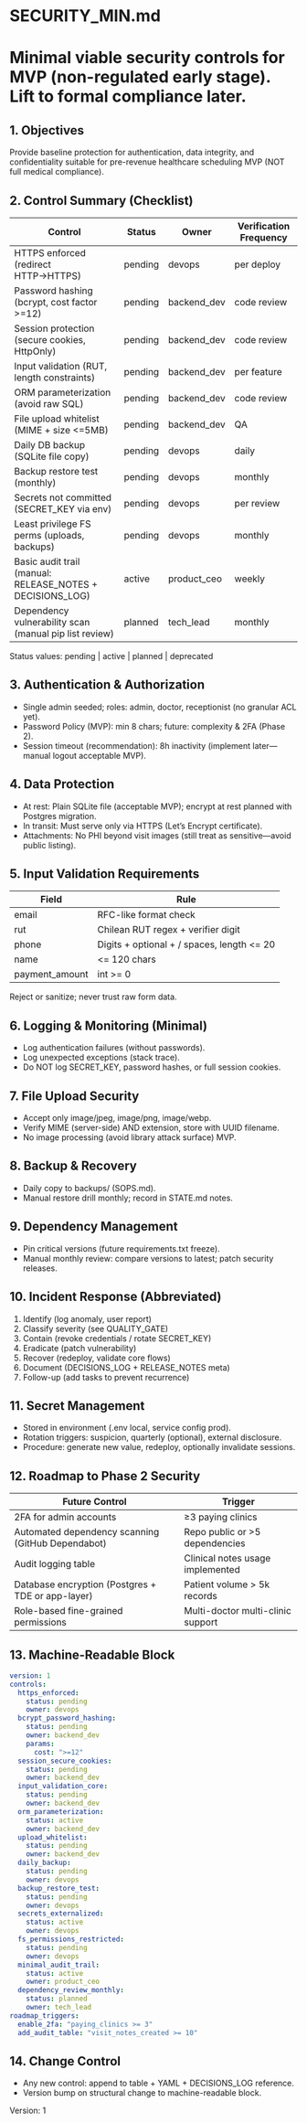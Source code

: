 # SECURITY_MIN.md
# Minimal viable security controls for MVP (non-regulated early stage). Lift to formal compliance later.

## 1. Objectives
Provide baseline protection for authentication, data integrity, and confidentiality suitable for pre-revenue healthcare scheduling MVP (NOT full medical compliance).

## 2. Control Summary (Checklist)

| Control | Status | Owner | Verification Frequency |
|---------|--------|-------|------------------------|
| HTTPS enforced (redirect HTTP→HTTPS) | pending | devops | per deploy |
| Password hashing (bcrypt, cost factor >=12) | pending | backend_dev | code review |
| Session protection (secure cookies, HttpOnly) | pending | backend_dev | code review |
| Input validation (RUT, length constraints) | pending | backend_dev | per feature |
| ORM parameterization (avoid raw SQL) | pending | backend_dev | code review |
| File upload whitelist (MIME + size <=5MB) | pending | backend_dev | QA |
| Daily DB backup (SQLite file copy) | pending | devops | daily |
| Backup restore test (monthly) | pending | devops | monthly |
| Secrets not committed (SECRET_KEY via env) | pending | devops | per review |
| Least privilege FS perms (uploads, backups) | pending | devops | monthly |
| Basic audit trail (manual: RELEASE_NOTES + DECISIONS_LOG) | active | product_ceo | weekly |
| Dependency vulnerability scan (manual pip list review) | planned | tech_lead | monthly |

Status values: pending | active | planned | deprecated

## 3. Authentication & Authorization
- Single admin seeded; roles: admin, doctor, receptionist (no granular ACL yet).
- Password Policy (MVP): min 8 chars; future: complexity & 2FA (Phase 2).
- Session timeout (recommendation): 8h inactivity (implement later—manual logout acceptable MVP).

## 4. Data Protection
- At rest: Plain SQLite file (acceptable MVP); encrypt at rest planned with Postgres migration.
- In transit: Must serve only via HTTPS (Let’s Encrypt certificate).
- Attachments: No PHI beyond visit images (still treat as sensitive—avoid public listing).

## 5. Input Validation Requirements
| Field | Rule |
|-------|------|
| email | RFC-like format check |
| rut | Chilean RUT regex + verifier digit |
| phone | Digits + optional + / spaces, length <= 20 |
| name | <= 120 chars |
| payment_amount | int >= 0 |

Reject or sanitize; never trust raw form data.

## 6. Logging & Monitoring (Minimal)
- Log authentication failures (without passwords).
- Log unexpected exceptions (stack trace).
- Do NOT log SECRET_KEY, password hashes, or full session cookies.

## 7. File Upload Security
- Accept only image/jpeg, image/png, image/webp.
- Verify MIME (server-side) AND extension, store with UUID filename.
- No image processing (avoid library attack surface) MVP.

## 8. Backup & Recovery
- Daily copy to backups/ (SOPS.md).
- Manual restore drill monthly; record in STATE.md notes.

## 9. Dependency Management
- Pin critical versions (future requirements.txt freeze).
- Manual monthly review: compare versions to latest; patch security releases.

## 10. Incident Response (Abbreviated)
1. Identify (log anomaly, user report)
2. Classify severity (see QUALITY_GATE)
3. Contain (revoke credentials / rotate SECRET_KEY)
4. Eradicate (patch vulnerability)
5. Recover (redeploy, validate core flows)
6. Document (DECISIONS_LOG + RELEASE_NOTES meta)
7. Follow-up (add tasks to prevent recurrence)

## 11. Secret Management
- Stored in environment (.env local, service config prod).
- Rotation triggers: suspicion, quarterly (optional), external disclosure.
- Procedure: generate new value, redeploy, optionally invalidate sessions.

## 12. Roadmap to Phase 2 Security
| Future Control | Trigger |
|----------------|---------|
| 2FA for admin accounts | ≥3 paying clinics |
| Automated dependency scanning (GitHub Dependabot) | Repo public or >5 dependencies |
| Audit logging table | Clinical notes usage implemented |
| Database encryption (Postgres + TDE or app-layer) | Patient volume > 5k records |
| Role-based fine-grained permissions | Multi-doctor multi-clinic support |

## 13. Machine-Readable Block

```yaml
version: 1
controls:
  https_enforced:
    status: pending
    owner: devops
  bcrypt_password_hashing:
    status: pending
    owner: backend_dev
    params:
      cost: ">=12"
  session_secure_cookies:
    status: pending
    owner: backend_dev
  input_validation_core:
    status: pending
    owner: backend_dev
  orm_parameterization:
    status: active
    owner: backend_dev
  upload_whitelist:
    status: pending
    owner: backend_dev
  daily_backup:
    status: pending
    owner: devops
  backup_restore_test:
    status: pending
    owner: devops
  secrets_externalized:
    status: active
    owner: devops
  fs_permissions_restricted:
    status: pending
    owner: devops
  minimal_audit_trail:
    status: active
    owner: product_ceo
  dependency_review_monthly:
    status: planned
    owner: tech_lead
roadmap_triggers:
  enable_2fa: "paying_clinics >= 3"
  add_audit_table: "visit_notes_created >= 10"
```

## 14. Change Control
- Any new control: append to table + YAML + DECISIONS_LOG reference.
- Version bump on structural change to machine-readable block.

Version: 1
